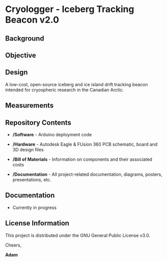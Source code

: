 # Cryologger - Iceberg Tracking Beacon v2.0

## Background

## Objective

## Design
A low-cost, open-source iceberg and ice island drift tracking beacon intended for cryospheric research in the Canadian Arctic.

## Measurements

## Repository Contents
* **/Software** - Arduino deployment code

* **/Hardware** - Autodesk Eagle & FUsion 360 PCB schematic, board and 3D design files

* **/Bill of Materials** - Information on components and their associated costs

* **/Documentation** - All project-related documentation, diagrams, posters, presentations, etc.

## Documentation
* Currently in progress

## License Information
This project is distributed under the GNU General Public License v3.0.

Cheers,

**Adam**